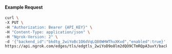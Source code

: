 <!-- Code generated for API Clients. DO NOT EDIT. -->

#### Example Request

```bash
curl \
-X PUT \
-H "Authorization: Bearer {API_KEY}" \
-H "Content-Type: application/json" \
-H "Ngrok-Version: 2" \
-d '{"backend_id":"bkdtg_2wiYoBc1O6dVqLQ80WHWThuXKvd","enabled":true}' \
https://api.ngrok.com/edges/tls/edgtls_2wiYoD9o8lm2dQO9CTmRQpA3uxY/backend
```

